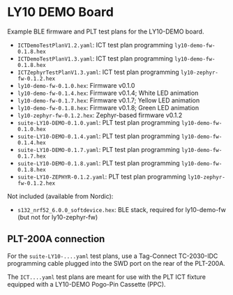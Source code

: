 # LY10 DEMO Board

Example BLE firmware and PLT test plans for the LY10-DEMO board.

- `ICTDemoTestPlanV1.2.yaml`: ICT test plan programming `ly10-demo-fw-0.1.8.hex`
- `ICTDemoTestPlanV1.3.yaml`: ICT test plan programming `ly10-demo-fw-0.1.8.hex`
- `ICTZephyrTestPlanV1.3.yaml`: ICT test plan programming `ly10-zephyr-fw-0.1.2.hex`
- `ly10-demo-fw-0.1.0.hex`: Firmware v0.1.0
- `ly10-demo-fw-0.1.4.hex`: Firmware v0.1.4; White LED animation
- `ly10-demo-fw-0.1.7.hex`: Firmware v0.1.7; Yellow LED animation
- `ly10-demo-fw-0.1.8.hex`: Firmware v0.1.8; Green LED animation
- `ly10-zephyr-fw-0.1.2.hex`: Zephyr-based firmware v0.1.2
- `suite-LY10-DEMO-0.1.0.yaml`: PLT test plan programming `ly10-demo-fw-0.1.0.hex`
- `suite-LY10-DEMO-0.1.4.yaml`: PLT test plan programming `ly10-demo-fw-0.1.4.hex`
- `suite-LY10-DEMO-0.1.7.yaml`: PLT test plan programming `ly10-demo-fw-0.1.7.hex`
- `suite-LY10-DEMO-0.1.8.yaml`: PLT test plan programming `ly10-demo-fw-0.1.8.hex`
- `suite-LY10-ZEPHYR-0.1.2.yaml`: PLT test plan programming `ly10-zephyr-fw-0.1.2.hex`

Not included (available from Nordic):

- `s132_nrf52_6.0.0_softdevice.hex`: BLE stack, required for ly10-demo-fw (but not for ly10-zephyr-fw)

## PLT-200A connection

For the `suite-LY10-....yaml` test plans, use a Tag-Connect TC-2030-IDC programming cable plugged
into the SWD port on the rear of the PLT-200A.

The `ICT....yaml` test plans are meant for use with the PLT ICT fixture equipped with
a LY10-DEMO Pogo-Pin Cassette (PPC).
